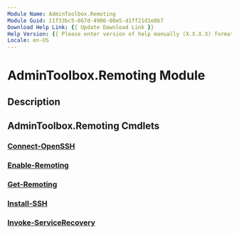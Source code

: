 ```yaml
---
Module Name: AdminToolbox.Remoting
Module Guid: 11f33bc5-667d-4906-80e5-d1ff21d1e8b7
Download Help Link: {{ Update Download Link }}
Help Version: {{ Please enter version of help manually (X.X.X.X) format }}
Locale: en-US
---
```


# AdminToolbox.Remoting Module
## Description


## AdminToolbox.Remoting Cmdlets
### [Connect-OpenSSH](Connect-OpenSSH.md)


### [Enable-Remoting](Enable-Remoting.md)


### [Get-Remoting](Get-Remoting.md)


### [Install-SSH](Install-SSH.md)


### [Invoke-ServiceRecovery](Invoke-ServiceRecovery.md)


